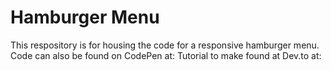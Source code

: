 # Hamburger Menu

This respository is for housing the code for a responsive hamburger menu. 
Code can also be found on CodePen at:
Tutorial to make found at Dev.to at: